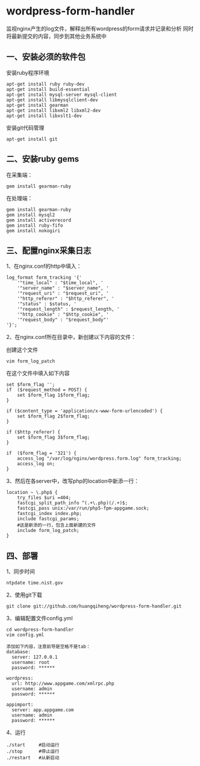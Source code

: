 wordpress-form-handler
======================

监视nginx产生的log文件，解释出所有wordpress的form请求并记录和分析
同时将最新提交的内容，同步到其他业务系统中

一、安装必须的软件包
-----------------------------

安装ruby程序环境

	apt-get install ruby ruby-dev
	apt-get install build-essential
	apt-get install mysql-server mysql-client
	apt-get install libmysqlclient-dev
	apt-get install gearman
	apt-get install libxml2 libxml2-dev
	apt-get install libxslt1-dev


安装git代码管理

	apt-get install git


二、安装ruby gems
----------------------------

在采集端：

	gem install gearman-ruby

在处理端：

	gem install gearman-ruby
	gem install mysql2
	gem install activerecord
	gem install ruby-fifo
	gem install nokogiri


三、配置nginx采集日志
----------------------------

1、在nginx.conf的http中填入：

	log_format form_tracking '{'
		'"time_local" : "$time_local", '
		'"server_name" : "$server_name", '
		'"request_uri" : "$request_uri", '
		'"http_referer" : "$http_referer", '
		'"status" : $status, '
		'"request_length" : $request_length, '
		'"http_cookie" : "$http_cookie", '
		'"request_body" : "$request_body"'
	'}';

2、在nginx.conf所在目录中，新创建以下内容的文件：

创建这个文件

	vim form_log_patch

在这个文件中填入如下内容

	set $form_flag '';
	if  ($request_method = POST) {
		set $form_flag 1$form_flag;
	}

	if ($content_type = 'application/x-www-form-urlencoded') {
		set $form_flag 2$form_flag;
	}

	if ($http_referer) {
		set $form_flag 3$form_flag;
	}

	if  ($form_flag = '321') {
		access_log "/var/log/nginx/wordpress.form.log" form_tracking;
		access_log on;
	}


3、然后在各server中，改写php的location中新添一行：

	location ~ \.php$ {
		try_files $uri =404;
		fastcgi_split_path_info ^(.+\.php)(/.+)$;
		fastcgi_pass unix:/var/run/php5-fpm-appgame.sock;
		fastcgi_index index.php;
		include fastcgi_params;
		#这是新添的一行，包含上面新建的文件
		include form_log_patch;
	}


四、部署
---------------------------------

1、同步时间

	ntpdate time.nist.gov

2、使用git下载

	git clone git://github.com/huangqiheng/wordpress-form-handler.git

3、编辑配置文件config.yml

	cd wordpress-form-handler
	vim config.yml
	
	添加如下内容，注意前导是空格不是tab：
	database:
	  server: 127.0.0.1
	  username: root
	  password: ******

	wordpress:
	  url: http://www.appgame.com/xmlrpc.php
	  username: admin
	  password: ******

	appimport:
	  server: app.appgame.com
	  username: admin
	  password: ******

4、运行
	
	./start 	#启动运行
	./stop  	#停止运行
	./restart	#从新启动

